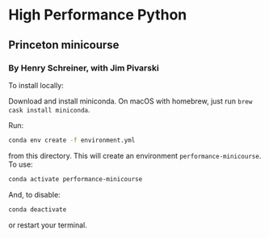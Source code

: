 # High Performance Python
## Princeton minicourse
### By Henry Schreiner, with Jim Pivarski


To install locally:

Download and install miniconda. On macOS with homebrew, just run `brew cask install miniconda`.

Run:

```bash
conda env create -f environment.yml
```

from this directory. This will create an environment `performance-minicourse`. To use:

```bash
conda activate performance-minicourse
```

And, to disable:

```bash
conda deactivate
```

or restart your terminal.
